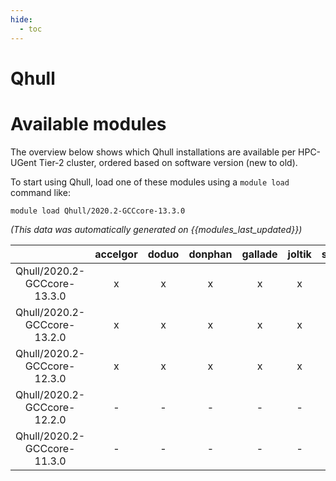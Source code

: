 ```yaml
---
hide:
  - toc
---
```


Qhull
=====

# Available modules


The overview below shows which Qhull installations are available per HPC-UGent Tier-2 cluster, ordered based on software version (new to old).

To start using Qhull, load one of these modules using a `module load` command like:

```shell
module load Qhull/2020.2-GCCcore-13.3.0
```

*(This data was automatically generated on {{modules_last_updated}})*  

| |accelgor|doduo|donphan|gallade|joltik|shinx|
| :---: | :---: | :---: | :---: | :---: | :---: | :---: |
|Qhull/2020.2-GCCcore-13.3.0|x|x|x|x|x|x|
|Qhull/2020.2-GCCcore-13.2.0|x|x|x|x|x|x|
|Qhull/2020.2-GCCcore-12.3.0|x|x|x|x|x|x|
|Qhull/2020.2-GCCcore-12.2.0|-|-|-|-|-|x|
|Qhull/2020.2-GCCcore-11.3.0|-|-|-|-|-|x|

